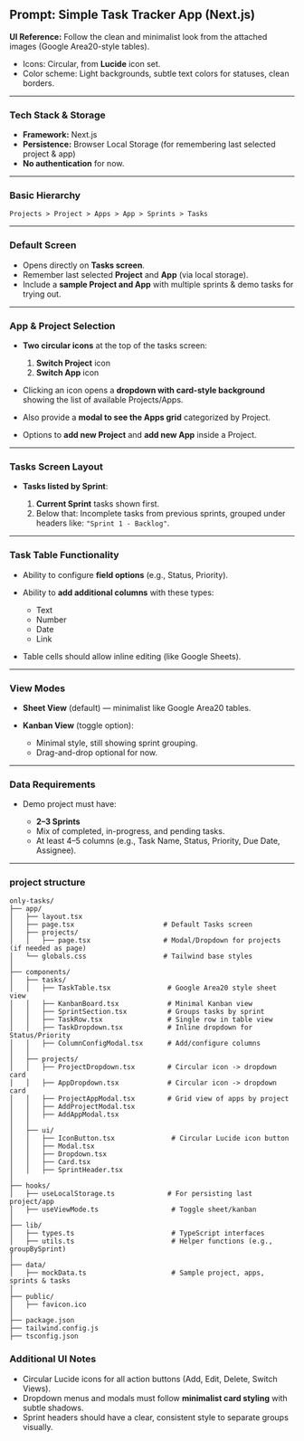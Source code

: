 ## **Prompt: Simple Task Tracker App (Next.js)**

**UI Reference:**
Follow the clean and minimalist look from the attached images (Google Area20-style tables).

* Icons: Circular, from **Lucide** icon set.
* Color scheme: Light backgrounds, subtle text colors for statuses, clean borders.

---

### **Tech Stack & Storage**

* **Framework:** Next.js
* **Persistence:** Browser Local Storage (for remembering last selected project & app)
* **No authentication** for now.

---

### **Basic Hierarchy**

```
Projects > Project > Apps > App > Sprints > Tasks
```

---

### **Default Screen**

* Opens directly on **Tasks screen**.
* Remember last selected **Project** and **App** (via local storage).
* Include a **sample Project and App** with multiple sprints & demo tasks for trying out.

---

### **App & Project Selection**

* **Two circular icons** at the top of the tasks screen:

  1. **Switch Project** icon
  2. **Switch App** icon
* Clicking an icon opens a **dropdown with card-style background** showing the list of available Projects/Apps.
* Also provide a **modal to see the Apps grid** categorized by Project.
* Options to **add new Project** and **add new App** inside a Project.

---

### **Tasks Screen Layout**

* **Tasks listed by Sprint**:

  1. **Current Sprint** tasks shown first.
  2. Below that: Incomplete tasks from previous sprints, grouped under headers like:
     `"Sprint 1 - Backlog"`.

---

### **Task Table Functionality**

* Ability to configure **field options** (e.g., Status, Priority).
* Ability to **add additional columns** with these types:

  * Text
  * Number
  * Date
  * Link
* Table cells should allow inline editing (like Google Sheets).

---

### **View Modes**

* **Sheet View** (default) — minimalist like Google Area20 tables.
* **Kanban View** (toggle option):

  * Minimal style, still showing sprint grouping.
  * Drag-and-drop optional for now.

---

### **Data Requirements**

* Demo project must have:

  * **2–3 Sprints**
  * Mix of completed, in-progress, and pending tasks.
  * At least 4–5 columns (e.g., Task Name, Status, Priority, Due Date, Assignee).

---

### project structure
```
only-tasks/
├── app/
│   ├── layout.tsx
│   ├── page.tsx                      # Default Tasks screen
│   ├── projects/
│   │   ├── page.tsx                  # Modal/Dropdown for projects (if needed as page)
│   └── globals.css                   # Tailwind base styles
│
├── components/
│   ├── tasks/
│   │   ├── TaskTable.tsx              # Google Area20 style sheet view
│   │   ├── KanbanBoard.tsx            # Minimal Kanban view
│   │   ├── SprintSection.tsx          # Groups tasks by sprint
│   │   ├── TaskRow.tsx                # Single row in table view
│   │   ├── TaskDropdown.tsx           # Inline dropdown for Status/Priority
│   │   ├── ColumnConfigModal.tsx      # Add/configure columns
│   │
│   ├── projects/
│   │   ├── ProjectDropdown.tsx        # Circular icon -> dropdown card
│   │   ├── AppDropdown.tsx            # Circular icon -> dropdown card
│   │   ├── ProjectAppModal.tsx        # Grid view of apps by project
│   │   ├── AddProjectModal.tsx
│   │   ├── AddAppModal.tsx
│   │
│   ├── ui/
│   │   ├── IconButton.tsx              # Circular Lucide icon button
│   │   ├── Modal.tsx
│   │   ├── Dropdown.tsx
│   │   ├── Card.tsx
│   │   ├── SprintHeader.tsx
│
├── hooks/
│   ├── useLocalStorage.ts             # For persisting last project/app
│   ├── useViewMode.ts                  # Toggle sheet/kanban
│
├── lib/
│   ├── types.ts                        # TypeScript interfaces
│   ├── utils.ts                        # Helper functions (e.g., groupBySprint)
│
├── data/
│   ├── mockData.ts                     # Sample project, apps, sprints & tasks
│
├── public/
│   ├── favicon.ico
│
├── package.json
├── tailwind.config.js
├── tsconfig.json
```

### **Additional UI Notes**

* Circular Lucide icons for all action buttons (Add, Edit, Delete, Switch Views).
* Dropdown menus and modals must follow **minimalist card styling** with subtle shadows.
* Sprint headers should have a clear, consistent style to separate groups visually.